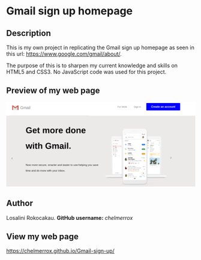 # Gmail sign up homepage

## Description
 
This is my own project in replicating the Gmail sign up homepage as seen in this url: https://www.google.com/gmail/about/.

The purpose of this is to sharpen my current knowledge and skills on HTML5 and CSS3. No JavaScript code was used for this project. 

## Preview of my web page

![Gmail-sign-up-homepage](images/gmailsignup.png)


## Author

Losalini Rokocakau. **GitHub username:** *chelmerrox*

## View my web page

https://chelmerrox.github.io/Gmail-sign-up/

